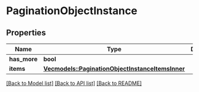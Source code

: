 # PaginationObjectInstance

## Properties

Name | Type | Description | Notes
------------ | ------------- | ------------- | -------------
**has_more** | **bool** |  | 
**items** | [**Vec<models::PaginationObjectInstanceItemsInner>**](Pagination_ObjectInstance_items_inner.md) |  | 

[[Back to Model list]](../README.md#documentation-for-models) [[Back to API list]](../README.md#documentation-for-api-endpoints) [[Back to README]](../README.md)



